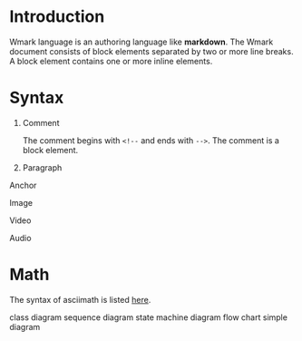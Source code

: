 ﻿<!--
#
# Copyright (c) 2017, Xin YUAN, courses of Zhejiang University
# All rights reserved.
#
# This program is free software; you can redistribute it and/or
# modify it under the terms of the 2-Clause BSD License.
#
# Author contact information:
#   yxxinyuan@zju.edu.cn
#
-->

# Introduction

Wmark language is an authoring language like **markdown**.
The Wmark document consists of block elements separated by two or more line breaks.
A block element contains one or more inline elements.

# Syntax

1. Comment

	The comment begins with `<!--` and ends with `-->`.
	The comment is a block element.

1. Paragraph


Anchor

Image

Video

Audio

# Math

The syntax of asciimath is listed [here](http://asciimath.org "asciimath").

class diagram
sequence diagram
state machine diagram
flow chart
simple diagram
